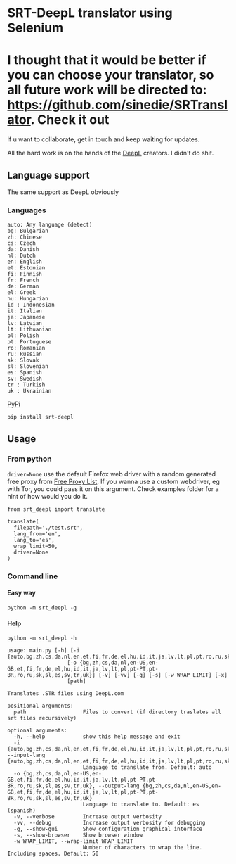 # SRT-DeepL translator using Selenium

# I thought that it would be better if you can choose your translator, so all future work will be directed to: https://github.com/sinedie/SRTranslator. Check it out

If u want to collaborate, get in touch and keep waiting for updates.

All the hard work is on the hands of the
[DeepL](https://www.deepl.com/translator) creators. I didn't do shit.

## Language support

The same support as DeepL obviously

### Languages

    auto: Any language (detect)
    bg: Bulgarian
    zh: Chinese
    cs: Czech
    da: Danish
    nl: Dutch
    en: English
    et: Estonian
    fi: Finnish
    fr: French
    de: German
    el: Greek
    hu: Hungarian
    id : Indonesian
    it: Italian
    ja: Japanese
    lv: Latvian
    lt: Lithuanian
    pl: Polish
    pt: Portuguese
    ro: Romanian
    ru: Russian
    sk: Slovak
    sl: Slovenian
    es: Spanish
    sv: Swedish
    tr : Turkish
    uk : Ukrainian

[PyPi](https://pypi.org/project/srt-deepl/)

```
pip install srt-deepl
```

## Usage

### From python

`driver=None` use the default Firefox web driver with a random generated
free proxy from [Free Proxy List](https://free-proxy-list.net/). If you wanna
use a custom webdriver, eg with Tor, you could pass it on this argument. Check
examples folder for a hint of how would you do it.

```
from srt_deepl import translate

translate(
  filepath='./test.srt',
  lang_from='en',
  lang_to='es',
  wrap_limit=50,
  driver=None
)
```

### Command line

#### Easy way

```
python -m srt_deepl -g
```

#### Help

```
python -m srt_deepl -h

usage: main.py [-h] [-i {auto,bg,zh,cs,da,nl,en,et,fi,fr,de,el,hu,id,it,ja,lv,lt,pl,pt,ro,ru,sk,sl,es,sv,tr,uk}]
                   [-o {bg,zh,cs,da,nl,en-US,en-GB,et,fi,fr,de,el,hu,id,it,ja,lv,lt,pl,pt-PT,pt-BR,ro,ru,sk,sl,es,sv,tr,uk}] [-v] [-vv] [-g] [-s] [-w WRAP_LIMIT] [-x]
                   [path]

Translates .STR files using DeepL.com

positional arguments:
  path                  Files to convert (if directory traslates all srt files recursively)

optional arguments:
  -h, --help            show this help message and exit
  -i {auto,bg,zh,cs,da,nl,en,et,fi,fr,de,el,hu,id,it,ja,lv,lt,pl,pt,ro,ru,sk,sl,es,sv,tr,uk}, --input-lang {auto,bg,zh,cs,da,nl,en,et,fi,fr,de,el,hu,id,it,ja,lv,lt,pl,pt,ro,ru,sk,sl,es,sv,tr,uk}
                        Language to translate from. Default: auto
  -o {bg,zh,cs,da,nl,en-US,en-GB,et,fi,fr,de,el,hu,id,it,ja,lv,lt,pl,pt-PT,pt-BR,ro,ru,sk,sl,es,sv,tr,uk}, --output-lang {bg,zh,cs,da,nl,en-US,en-GB,et,fi,fr,de,el,hu,id,it,ja,lv,lt,pl,pt-PT,pt-BR,ro,ru,sk,sl,es,sv,tr,uk}
                        Language to translate to. Default: es (spanish)
  -v, --verbose         Increase output verbosity
  -vv, --debug          Increase output verbosity for debugging
  -g, --show-gui        Show configuration graphical interface
  -s, --show-browser    Show browser window
  -w WRAP_LIMIT, --wrap-limit WRAP_LIMIT
                        Number of characters to wrap the line. Including spaces. Default: 50

```
